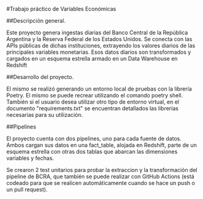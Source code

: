#Trabajo práctico de Variables Económicas

##Descripción general.

Este proyecto genera ingestas diarias del Banco Central de la República Argentina y la Reserva Federal de los Estados Unidos. Se conecta con las APIs públicas de dichas instituciones, extrayendo los valores diarios de las principales variables monetarias. Esos datos diarios son transformados y cargados en un esquema estrella armado en un Data Warehouse en Redshift

##Desarrollo del proyecto.

El mismo se realizó generando un entorno local de pruebas con la librería Poetry. El mismo se puede recrear utilizando el comando poetry shell. También si el usuario desea utilizar otro tipo de entorno virtual, en el documento "requirements.txt" se encuentran detallados las librerías necesarias para su utilización.

##Pipelines

El proyecto cuenta con dos pipelines, uno para cada fuente de datos. Ambos cargan sus datos en una fact_table, alojada en Redshift, parte de un esquema estrella con otras dos tablas que abarcan las dimensiones variables y fechas.


Se crearon 2 test unitarios para probar la extraccion y la transformación del pipeline de BCRA, que también se puede realizar con GitHub Actions (está codeado para que se realicen automáticamente cuando se hace un push o un pull request).



